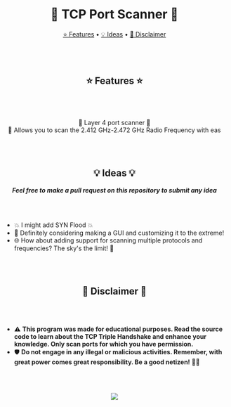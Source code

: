 <p align="center">
  <h1 align="center">🚀 TCP Port Scanner 🚀</h1>
  <p align="center">
    <a href="#features">⭐ Features</a> •
    <a href="#ideas">💡 Ideas</a> •
    <a href="#disclaimer">📌 Disclaimer</a>
  </p>
</p>

<br><br>

<p align="center">
  <h2 align="center" id="features">⭐ Features ⭐</h2>
</p>

<br><br>

<p align="center">
  🌟 Layer 4 port scanner 🌟
  <br>
  📡 Allows you to scan the 2.412 GHz-2.472 GHz Radio Frequency with eas
</p>

<br><br>

<p align="center">
  <h2 align="center" id="ideas">💡 Ideas 💡</h2>
</p>

<p align="center">
  <strong><i>Feel free to make a pull request on this repository to submit any idea</i></strong>
</p>

<br><br>

* 💥 I might add SYN Flood 💥
* 🎨 Definitely considering making a GUI and customizing it to the extreme!
* 🌐 How about adding support for scanning multiple protocols and frequencies? The sky's the limit! 🌌

<br><br>

<p align="center">
  <h2 align="center" id="disclaimer">📌 Disclaimer 📌</h2>
</p>

<br><br>

* ⚠️ **This program was made for educational purposes. Read the source code to learn about the TCP Triple Handshake and enhance your knowledge. Only scan ports for which you have permission.**
* 🛡️ **Do not engage in any illegal or malicious activities. Remember, with great power comes great responsibility. Be a good netizen!** 🦸‍♂️

<br><br>

<p align="center">
  <img src="https://media4.giphy.com/media/102XaoevKBKiwo/giphy.gif">
</p>

